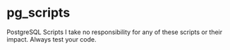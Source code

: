 # pg_scripts
PostgreSQL Scripts
I take no responsibility for any of these scripts or their impact. Always test your code.

